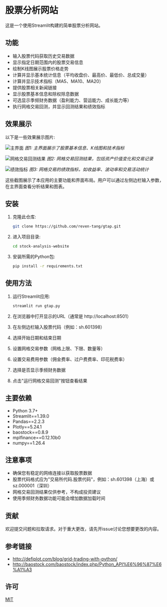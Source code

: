 # 股票分析网站

这是一个使用Streamlit构建的简单股票分析网站。

## 功能

- 输入股票代码获取历史交易数据
- 显示指定日期范围内的股票交易信息
- 绘制K线图展示股票价格走势
- 计算并显示基本统计信息（平均收盘价、最高价、最低价、总成交量）
- 计算并显示技术指标（MA5、MA10、MA20）
- 提供股票相关新闻链接
- 显示股票基本信息和除权除息数据
- 可选显示季频财务数据（盈利能力、营运能力、成长能力等）
- 执行网格交易回测，并显示回测结果和绩效指标

## 效果展示

以下是一些效果展示图片:

![主界面](01.png)
*图1: 主界面展示了股票基本信息、K线图和技术指标*

![网格交易回测结果](02.png)
*图2: 网格交易回测结果，包括资产价值变化和交易记录*

![绩效指标](03.png)
*图3: 网格交易的绩效指标，如收益率、波动率和交易活动统计*

这些截图展示了本应用的主要功能和界面布局。用户可以通过左侧边栏输入参数，在主界面查看分析结果和图表。



## 安装

1. 克隆此仓库:
   ```bash
   git clone https://github.com/reven-tang/gtap.git
   ```

2. 进入项目目录:
   ```bash
   cd stock-analysis-website
   ```

3. 安装所需的Python包:
   ```bash
   pip install -r requirements.txt
   ```

## 使用方法

1. 运行Streamlit应用:
   ```bash
   streamlit run gtap.py
   ```

2. 在浏览器中打开显示的URL（通常是 http://localhost:8501）

3. 在左侧边栏输入股票代码（例如：sh.601398）

4. 选择开始日期和结束日期

5. 设置网格交易参数（网格上限、下限、数量等）

6. 设置交易费用参数（佣金费率、过户费费率、印花税费率）

7. 选择是否显示季频财务数据

8. 点击"运行网格交易回测"按钮查看结果

## 主要依赖

- Python 3.7+
- Streamlit==1.39.0
- Pandas==2.2.3
- Plotly==5.24.1
- baostock==0.8.9
- mplfinance==0.12.10b0
- numpy==1.26.4

## 注意事项

- 确保您有稳定的网络连接以获取股票数据
- 股票代码格式应为"交易所代码.股票代码"，例如：sh.601398（上海）或sz.000001（深圳）
- 网格交易回测结果仅供参考，不构成投资建议
- 使用季频财务数据功能可能会增加数据加载时间

## 贡献

欢迎提交问题和拉取请求。对于重大更改，请先开issue讨论您想要更改的内容。

## 参考链接

- http://defiplot.com/blog/grid-trading-with-python/
- http://baostock.com/baostock/index.php/Python_API%E6%96%87%E6%A1%A3

## 许可

[MIT](https://choosealicense.com/licenses/mit/)
